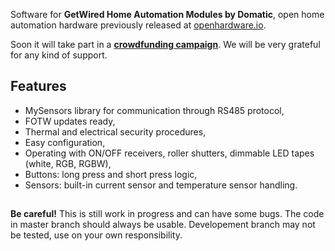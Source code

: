 
Software for **GetWired Home Automation Modules by Domatic**, open home automation hardware previously released at [openhardware.io](https://www.openhardware.io/view/649/RS485-Ethernet-Gateway). 

Soon it will take part in a **[crowdfunding campaign](https://www.crowdsupply.com/domatic/getwired)**. We will be very grateful for any kind of support.

## Features
- MySensors library for communication through RS485 protocol,
- FOTW updates ready,
- Thermal and electrical security procedures,
- Easy configuration,
- Operating with ON/OFF receivers, roller shutters, dimmable LED tapes (white, RGB, RGBW),
- Buttons: long press and short press logic,
- Sensors: built-in current sensor and temperature sensor handling.

##
**Be careful!** This is still work in progress and can have some bugs. The code in master branch should always be usable. Developement branch may not be tested, use on your own responsibility.

